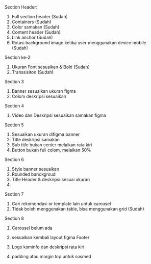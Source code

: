 Section Header:
1. Full section header (Sudah)
2. Containers (Sudah)
3. Color samakan (Sudah)
4. Content header (Sudah)
5. Link anchor (Sudah)
6. Rotasi background image ketika user menggunakan device mobile (Sudah)

Section ke-2
1. Ukuran Font sesuaikan & Bold (Sudah)
2. Transsisiton (Sudah)

Section 3
1. Banner sesuaikan ukuran figma
2. Colom deskripsi sesuaikan

Section 4
1. Video dan Deskripsi sesuaikan samakan figma

Section 5
1. Sesuaikan ukuran difigma banner
2. Title deskripsi samakan
3. Sub title bukan center melaikan rata kiri
4. Button bukan full colom, melaikan 50%

Section 6

1. Style banner sesuaikan
2. Rounded banckgroud
3. Title Header & deskripsi sesuai ukuran
4. 
Section 7

1. Cari rekomendasi or template lain untuk carousel
2. Tidak boleh menggunakan table, bisa menggunakan grid (Sudah)

Section 8

1. Carousel belum ada
2. sesuaikan kembali layout figma
Footer

1. Logo kominfo dan deskripsi rata kiri
2. padding atau margin top untuk sosmed
